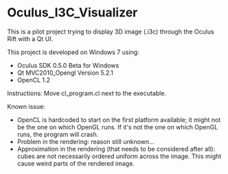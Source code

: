 # Oculus_I3C_Visualizer
This is a pilot project trying to display 3D image (.i3c) through the Oculus Rift with a Qt UI.

This project is developed on Windows 7 using:
- Oculus SDK 0.5.0 Beta for Windows
- Qt MVC2010_Opengl Version 5.2.1
- OpenCL 1.2


Instructions: 
Move cl_program.cl next to the executable.

Known issue: 
- OpenCL is hardcoded to start on the first platform available; it might not be the one on which OpenGL runs. If it's not the one on which OpenGL runs, the program will crash. 
- Problem in the rendering: reason still unknown...
- Approximation in the rendering (that needs to be considered after all): cubes are not necessarily ordered uniform across the image. This might cause weird parts of the rendered image.
